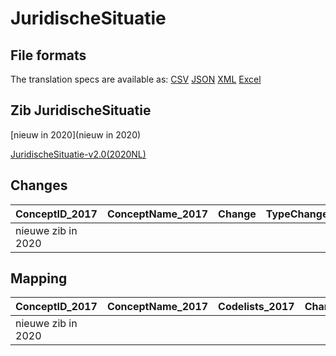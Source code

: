 # JuridischeSituatie
## File formats

The translation specs are available as: 
[CSV](../csv/JuridischeSituatie.csv) [JSON](../json/JuridischeSituatie.json) [XML](../xml/JuridischeSituatie.xml) [Excel](../excel/JuridischeSituatie.xlsx)



## Zib JuridischeSituatie

[nieuw in 2020](nieuw in 2020)

[JuridischeSituatie-v2.0(2020NL)](https://zibs.nl/wiki/JuridischeSituatie-v2.0(2020NL))









## Changes

| ConceptID_2017     | ConceptName_2017   | Change   | TypeChange   | Impact_heen   | TRANSLATIE_spec_heen   | Impact_terug   | TRANSLATIE_spec_terug   | Omschrijving   |
|:-------------------|:-------------------|:---------|:-------------|:--------------|:-----------------------|:---------------|:------------------------|:---------------|
| nieuwe zib in 2020 |                    |          |              |               |                        |                |                         |                |

## Mapping

| ConceptID_2017     | ConceptName_2017   | Codelists_2017   | Change   | ConceptID_2020     | ConceptName_2020   | Codelists_2020   | Bits   | Omschrijving   | TypeChange   | Impact_heen   | TRANSLATIE_spec_heen   | Impact_terug   | TRANSLATIE_spec_terug   |
|:-------------------|:-------------------|:-----------------|:---------|:-------------------|:-------------------|:-----------------|:-------|:---------------|:-------------|:--------------|:-----------------------|:---------------|:------------------------|
| nieuwe zib in 2020 |                    |                  |          | nieuwe zib in 2020 |                    |                  |        |                |              |               |                        |                |                         |

